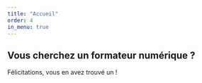 ```yaml
---
title: "Accueil"
order: 4
in_menu: true
---
```

## Vous cherchez un formateur numérique ?

Félicitations, vous en avez trouvé un ! 
